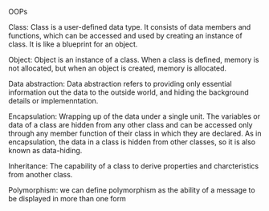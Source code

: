 OOPs

Class: Class is a user-defined data type. It consists of data members and functions, which can be accessed and used by creating an instance of class. It is like a blueprint for an object.

Object: Object is an instance of a class. When a class is defined, memory is not allocated, but when an object is created, memory is allocated.

Data abstraction: Data abstraction refers to providing only essential information out the data to the outside world, and hiding the background details or implemenntation.

Encapsulation: Wrapping up of the data under a single unit. The variables or data of a class are hidden from any other class and can be accessed only through any member function of their class in which they are declared. As in encapsulation, the data in a class is hidden from other classes, so it is also known as data-hiding.

Inheritance: The capability of a class to derive properties and charcteristics from another class.

Polymorphism: we can define polymorphism as the ability of a message to be displayed in more than one form